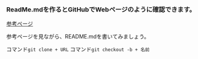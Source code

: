 ### ReadMe.mdを作るとGitHubでWebページのように確認できます。

[参考ページ](https://qiita.com/tbpgr/items/989c6badefff69377da7)

参考ページを見ながら、README.mdを書いてみましょう。

コマンド`git clone + URL`
コマンド`git checkout -b + 名前`


